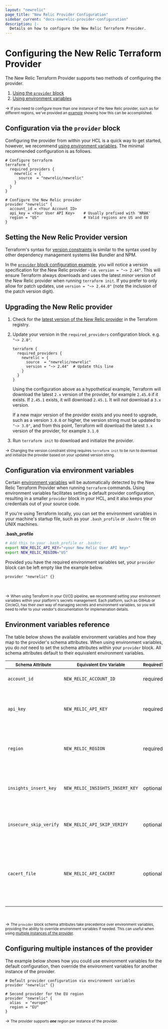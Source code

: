 ```yaml
---
layout: "newrelic"
page_title: "New Relic Provider Configuration"
sidebar_current: "docs-newrelic-provider-configuration"
description: |-
  Details on how to configure the New Relic Terraform Provider.
---
```


# Configuring the New Relic Terraform Provider

The New Relic Terraform Provider supports two methods of configuring the provider.

1. [Using the `provider` block](#configuration-via-the-provider-block)
2. [Using environment variables](#configuration-via-environment-variables)

-> <small>If you need to configure more than one instance of the New Relic provider, such as for different regions, we've provided an [example](#configuring-multiple-instances-of-the-provider) showing how this can be accomplished.</small>

## Configuration via the `provider` block

Configuring the provider from within your HCL is a quick way to get started, however, we recommend [using environment variables](#configuration-via-environment-variables). The minimal recommended configuration is as follows.

```hcl
# Configure terraform
terraform {
  required_providers {
    newrelic = {
      source  = "newrelic/newrelic"
    }
  }
}

# Configure the New Relic provider
provider "newrelic" {
  account_id = <Your Account ID>
  api_key = <Your User API Key>    # Usually prefixed with 'NRAK'
  region = "US"                    # Valid regions are US and EU
}
```

## Setting the New Relic Provider version

Terraform's syntax for [version constraints](https://www.terraform.io/language/expressions/version-constraints#version-constraint-syntax) is similar to the syntax used by other dependency management systems like Bundler and NPM.

In the [`provider` block configuration example](#configuration-via-the-provider-block), you will notice a version specification for the New Relic provider - i.e. `version = "~> 2.44"`. This will ensure Terraform always downloads and uses the latest *minor* version of the New Relic provider when running `terraform init`. If you prefer to only allow for patch updates, use `version = "~> 2.44.0"` (note the inclusion of the patch version digit).


## Upgrading the New Relic provider

1. Check for the [latest version of the New Relic provider](https://registry.terraform.io/providers/newrelic/newrelic/latest) in the Terraform registry.
2. Update your version in the `required_providers` configuration block. e.g. `"~> 2.0"`.
    ```hcl
    terraform {
      required_providers {
        newrelic = {
          source  = "newrelic/newrelic"
          version = "~> 2.44"  # Update this line
        }
      }
    }
    ```
    Using the configuration above as a hypothetical example, Terraform will download the latest `2.x` version of the provider, for example `2.45.0` if it exists. If `2.45.1` exists, it will download `2.45.1`. It will *not* download a `3.x` version.

    If a new major version of the provider exists and you need to upgrade, such as a version `3.0.0` or higher, the version string must be updated to `"~> 3.0"`, and from this point, Terraform will download the latest `3.x` version of the provider, for example `3.1.0`

3. Run `terraform init` to download and initialize the provider.

-> <small>Changing the version constraint string requires `terraform init` to be run to download and initialize the provider based on your updated version string.</small>


## Configuration via environment variables

Certain [environment variables](#environment-variables-reference) will be automatically detected by the New Relic Terraform Provider when running `terraform` commands. Using environment variables facilitates setting a default provider configuration, resulting in a smaller `provider` block in your HCL, and it also keeps your credentials out of your source code.

If you're using Terraform locally, you can set the environment variables in your machine's startup file, such as your `.bash_profile` or `.bashrc` file on UNIX machines.

**.bash_profile**

```bash
# Add this to your .bash_profile or .bashrc
export NEW_RELIC_API_KEY="<your New Relic User API key>"
export NEW_RELIC_REGION="US"
```

Provided you have the required environment variables set, your `provider` block can be left empty like the example below.

```hcl
provider "newrelic" {}
```

<br>

-> <small>When using Terraform in your CI/CD pipeline, we recommend setting your environment variables within your platform's secrets management. Each platform, such as GitHub or CircleCI, has their own way of managing secrets and environment variables, so you will need to refer to your vendor's documentation for implemenation details.</small>


## Environment variables reference

The table below shows the available environment variables and how they map to the provider's schema attributes. When using environment variables, you do *not* need to set the schema attributes within your `provider` block. All schema attributes default to their equivalent environment variables.

| <small>Schema Attribute</small> | <small>Equivalent Env Variable</small> | <small>Required?</small> | <small>Default</small> | <small>Description</small>                                                                   |
| ------------------------------- | -------------------------------------- | ------------------------ | ---------------------- | -------------------------------------------------------------------------------------------- |
| `account_id`                    | `NEW_RELIC_ACCOUNT_ID`                 | required                 | `null`                 | Your New Relic [account ID].                                                                 |
| `api_key`                       | `NEW_RELIC_API_KEY`                    | required                 | `null`                 | Your New Relic [User API key] \(usually prefixed with `NRAK`).                                     |
| `region`                        | `NEW_RELIC_REGION`                     | required                 | `null`                 | Your New Relic account's [data center region] \(`US` or `EU`).                               |
| `insights_insert_key`           | `NEW_RELIC_INSIGHTS_INSERT_KEY`        | optional                 | `null`                 | Your [Insights insert API key] for Insights events.                                          |
| `insecure_skip_verify`          | `NEW_RELIC_API_SKIP_VERIFY`            | optional                 | `null`                 | Whether or not to trust self-signed SSL certificates.                                        |
| `cacert_file`                   | `NEW_RELIC_API_CACERT`                 | optional                 | `null`                 | A path to a PEM-encoded certificate authority used to verify the remote agent's certificate. |

<br>

-> <small>The `provider` block schema attributes take precedence over environment variables, providing the ability to override environment variables if needed. This can useful when using [multiple instances of the provider](#configuring-multiple-instances-of-the-provider).</small>


## Configuring multiple instances of the provider

The example below shows how you could use environment variables for the default configuration, then override the environment variables for another instance of the provider.

```hcl
# Default provider configuration via environment variables
provider "newrelic" {}

# Second provider for the EU region
provider "newrelic" {
  alias  = "europe"
  region = "EU"
}
```

-> <small>The provider supports ***one*** region per instance of the provider.</small>

[account ID]: https://docs.newrelic.com/docs/accounts/install-new-relic/account-setup/account-id
[User API key]: https://docs.newrelic.com/docs/apis/get-started/intro-apis/types-new-relic-api-keys#user-api-key
[data center region]: https://docs.newrelic.com/docs/using-new-relic/welcome-new-relic/get-started/our-eu-us-region-data-centers
[Insights query API key]: https://docs.newrelic.com/docs/insights/insights-api/get-data/query-insights-event-data-api
[Insights insert API key]: https://docs.newrelic.com/docs/insights/insights-data-sources/custom-data/introduction-event-api#register
